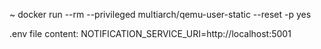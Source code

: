 ~ docker run --rm --privileged multiarch/qemu-user-static --reset -p yes


.env file content:
NOTIFICATION_SERVICE_URI=http://localhost:5001


